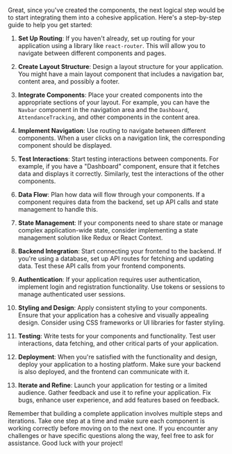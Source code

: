 Great, since you've created the components, the next logical step would be to start integrating them into a cohesive application. Here's a step-by-step guide to help you get started:

1. **Set Up Routing**: If you haven't already, set up routing for your application using a library like `react-router`. This will allow you to navigate between different components and pages.

2. **Create Layout Structure**: Design a layout structure for your application. You might have a main layout component that includes a navigation bar, content area, and possibly a footer.

3. **Integrate Components**: Place your created components into the appropriate sections of your layout. For example, you can have the `Navbar` component in the navigation area and the `Dashboard`, `AttendanceTracking`, and other components in the content area.

4. **Implement Navigation**: Use routing to navigate between different components. When a user clicks on a navigation link, the corresponding component should be displayed.

5. **Test Interactions**: Start testing interactions between components. For example, if you have a "Dashboard" component, ensure that it fetches data and displays it correctly. Similarly, test the interactions of the other components.

6. **Data Flow**: Plan how data will flow through your components. If a component requires data from the backend, set up API calls and state management to handle this.

7. **State Management**: If your components need to share state or manage complex application-wide state, consider implementing a state management solution like Redux or React Context.

8. **Backend Integration**: Start connecting your frontend to the backend. If you're using a database, set up API routes for fetching and updating data. Test these API calls from your frontend components.

9. **Authentication**: If your application requires user authentication, implement login and registration functionality. Use tokens or sessions to manage authenticated user sessions.

10. **Styling and Design**: Apply consistent styling to your components. Ensure that your application has a cohesive and visually appealing design. Consider using CSS frameworks or UI libraries for faster styling.

11. **Testing**: Write tests for your components and functionality. Test user interactions, data fetching, and other critical parts of your application.

12. **Deployment**: When you're satisfied with the functionality and design, deploy your application to a hosting platform. Make sure your backend is also deployed, and the frontend can communicate with it.

13. **Iterate and Refine**: Launch your application for testing or a limited audience. Gather feedback and use it to refine your application. Fix bugs, enhance user experience, and add features based on feedback.

Remember that building a complete application involves multiple steps and iterations. Take one step at a time and make sure each component is working correctly before moving on to the next one. If you encounter any challenges or have specific questions along the way, feel free to ask for assistance. Good luck with your project!